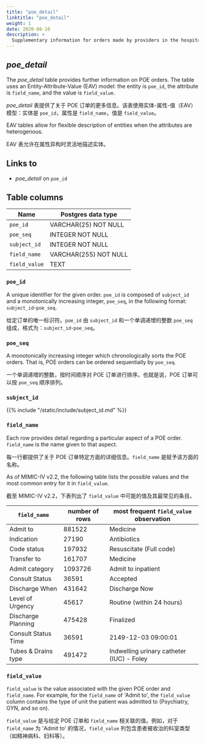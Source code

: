 ```yaml
---
title: "poe_detail"
linktitle: "poe_detail"
weight: 1
date: 2020-08-10
description: >
  Supplementary information for orders made by providers in the hospital.
---
```


## *poe_detail*

The *poe_detail* table provides further information on POE orders. The table uses an Entity-Attribute-Value (EAV) model: the entity is `poe_id`, the attribute is `field_name`, and the value is `field_value`.

*poe_detail* 表提供了关于 POE 订单的更多信息。该表使用实体-属性-值（EAV）模型：实体是 `poe_id`，属性是 `field_name`，值是 `field_value`。

EAV tables allow for flexible description of entities when the attributes are heterogenous.

EAV 表允许在属性异构时灵活地描述实体。

## Links to

* *poe_detail* on `poe_id`

<!--

# Important considerations

-->

## Table columns

| Name          | Postgres data type    |
|---------------|-----------------------|
| `poe_id`      | VARCHAR(25) NOT NULL  |
| `poe_seq`     | INTEGER NOT NULL      |
| `subject_id`  | INTEGER NOT NULL      |
| `field_name`  | VARCHAR(255) NOT NULL |
| `field_value` | TEXT                  |

### `poe_id`

A unique identifier for the given order. `poe_id` is composed of `subject_id` and a monotonically increasing integer, `poe_seq`, in the following format: `subject_id`-`poe_seq`.

给定订单的唯一标识符。`poe_id` 由 `subject_id` 和一个单调递增的整数 `poe_seq` 组成，格式为：`subject_id`-`poe_seq`。

### `poe_seq`

A monotonically increasing integer which chronologically sorts the POE orders. That is, POE orders can be ordered sequentially by `poe_seq`.

一个单调递增的整数，按时间顺序对 POE 订单进行排序。也就是说，POE 订单可以按 `poe_seq` 顺序排列。

### `subject_id`

{{% include "/static/include/subject_id.md" %}}

### `field_name`

Each row provides detail regarding a particular aspect of a POE order. `field_name` is the name given to that aspect.

每一行都提供了关于 POE 订单特定方面的详细信息。`field_name` 是赋予该方面的名称。

As of MIMIC-IV v2.2, the following table lists the possible values and the most common entry for it in `field_value`.

截至 MIMIC-IV v2.2，下表列出了 `field_value` 中可能的值及其最常见的条目。

| `field_name`        | number of rows | most frequent `field_value` observation   |
|---------------------|----------------|-------------------------------------------|
| Admit to            | 881522         | Medicine                                  |
| Indication          | 27190          | Antibiotics                               |
| Code status         | 197932         | Resuscitate (Full code)                   |
| Transfer to         | 161707         | Medicine                                  |
| Admit category      | 1093726        | Admit to inpatient                        |
| Consult Status      | 36591          | Accepted                                  |
| Discharge When      | 431642         | Discharge Now                             |
| Level of Urgency    | 45617          | Routine (within 24 hours)                 |
| Discharge Planning  | 475428         | Finalized                                 |
| Consult Status Time | 36591          | 2149-12-03 09:00:01                       |
| Tubes & Drains type | 491472         | Indwelling urinary catheter (IUC) - Foley |

### `field_value`

`field_value` is the value associated with the given POE order and `field_name`. For example, for the `field_name` of 'Admit to', the `field_value` column contains the type of unit the patient was admitted to (Psychiatry, GYN, and so on).

`field_value` 是与给定 POE 订单和 `field_name` 相关联的值。例如，对于 `field_name` 为 'Admit to' 的情况，`field_value` 列包含患者被收治的科室类型（如精神病科、妇科等）。